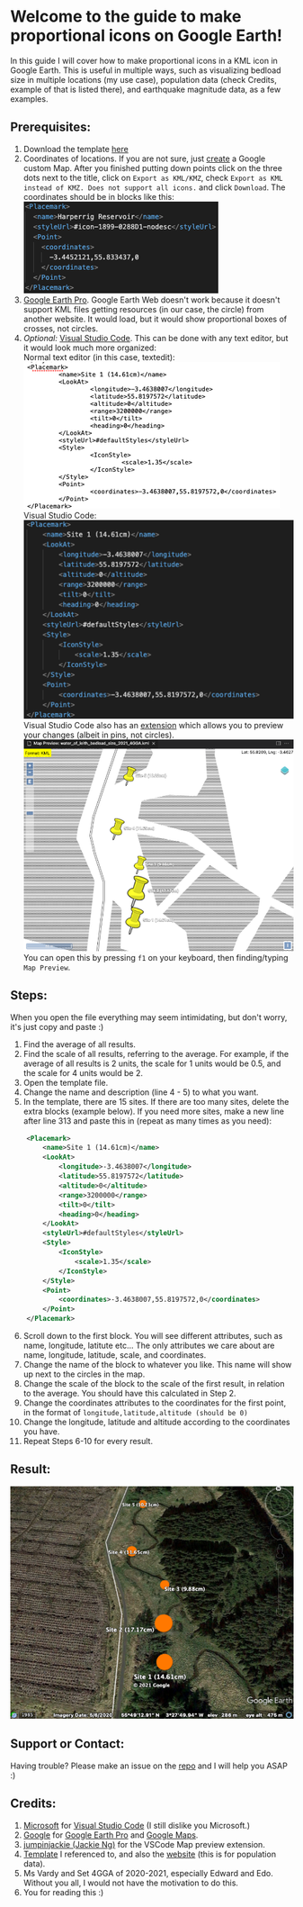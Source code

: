 # Welcome to the guide to make proportional icons on Google Earth!
In this guide I will cover how to make proportional icons in a KML icon in Google Earth. This is useful in multiple ways, such as visualizing bedload size in multiple locations (my use case), population data (check Credits, example of that is listed there), and earthquake magnitude data, as a few examples.

## Prerequisites: 
1. Download the template [here](https://github.com/jamieernest/Proportional_Earth_Icons/releases/download/1.0/water_of_leith_bedload_size_2021_4GGA.kml)
2. Coordinates of locations. If you are not sure, just [create](https://www.google.com/maps/d/mp?hl=en&authuser=0&state=create) a Google custom Map. After you finished putting down points click on the three dots next to the title, click on `Export as KML/KMZ`, check `Export as KML instead of KMZ. Does not support all icons.` and click `Download`. The coordinates should be in blocks like this:<br><img src="https://github.com/jamieernest/Proportional_Earth_Icons/blob/gh-pages/coordinate%20block.png?raw=true">
3. [Google Earth Pro](https://www.google.com/earth/versions/#download-pro). Google Earth Web doesn't work because it doesn't support KML files getting resources (in our case, the circle) from another website. It would load, but it would show proportional boxes of crosses, not circles.
4. _Optional:_ [Visual Studio Code](https://code.visualstudio.com/). This can be done with any text editor, but it would look much more organized:<br>Normal text editor (in this case, textedit):<br><img src="https://github.com/jamieernest/Proportional_Earth_Icons/blob/gh-pages/textedit.png?raw=true"><br>Visual Studio Code:<br><img src="https://github.com/jamieernest/Proportional_Earth_Icons/blob/gh-pages/vsc.png?raw=true"><br>Visual Studio Code also has an [extension](https://marketplace.visualstudio.com/items?itemName=jumpinjackie.vscode-map-preview) which allows you to preview your changes (albeit in pins, not circles).<br><img src="https://github.com/jamieernest/Proportional_Earth_Icons/blob/gh-pages/extension.png?raw=true"><br>You can open this by pressing `f1` on your keyboard, then finding/typing `Map Preview`.

## Steps:
When you open the file everything may seem intimidating, but don't worry, it's just copy and paste :)<br>
1. Find the average of all results.
2. Find the scale of all results, referring to the average. For example, if the average of all results is 2 units, the scale for 1 units would be 0.5, and the scale for 4 units would be 2.
3. Open the template file.
4. Change the name and description (line 4 - 5) to what you want.
5. In the template, there are 15 sites. If there are too many sites, delete the extra blocks (example below). If you need more sites, make a new line after line 313 and paste this in (repeat as many times as you need):<br>
```xml
    <Placemark>
        <name>Site 1 (14.61cm)</name>
        <LookAt>
            <longitude>-3.4638007</longitude>
            <latitude>55.8197572</latitude>
            <altitude>0</altitude>
            <range>3200000</range>
            <tilt>0</tilt>
            <heading>0</heading>
        </LookAt>
        <styleUrl>#defaultStyles</styleUrl>
        <Style>
            <IconStyle>
                <scale>1.35</scale>
            </IconStyle>
        </Style>
        <Point>
            <coordinates>-3.4638007,55.8197572,0</coordinates>
        </Point>
    </Placemark>
```
6. Scroll down to the first block. You will see different attributes, such as name, longitude, latitute etc... The only attributes we care about are name, longitude, latitude, scale, and coordinates.
7. Change the name of the block to whatever you like. This name will show up next to the circles in the map.
8. Change the scale of the block to the scale of the first result, in relation to the average. You should have this calculated in Step 2.
9. Change the coordinates attributes to the coordinates for the first point, in the format of `longitude,latitude,altitude (should be 0)`
10. Change the longitude, latitude and altitude according to the coordinates you have.
11. Repeat Steps 6-10 for every result.

## Result:
<img src="https://github.com/jamieernest/Proportional_Earth_Icons/blob/gh-pages/result.png?raw=true">

## Support or Contact:

Having trouble? Please make an issue on the [repo](https://github.com/jamieernest/Proportional_Earth_Icons) and I will help you ASAP :)

## Credits:
1. [Microsoft](https://www.microsoft.com/) for [Visual Studio Code](https://code.visualstudio.com/) (I still dislike you Microsoft.)
2. [Google](https://google.com/) for [Google Earth Pro](https://www.google.com/earth/versions/#download-pro) and [Google Maps](https://maps.google.com/).
3. [jumpinjackie (Jackie Ng)](https://github.com/jumpinjackie) for the VSCode Map preview extension.
4. [Template](http://thematicmapping.googlepages.com/population_2005_icons.kmz) I referenced to, and also the [website](https://blog.mastermaps.com/2008/04/making-proportional-symbols-in-kml.html) (this is for population data).
5. Ms Vardy and Set 4GGA of 2020-2021, especially Edward and Edo. Without you all, I would not have the motivation to do this.
6. You for reading this :)